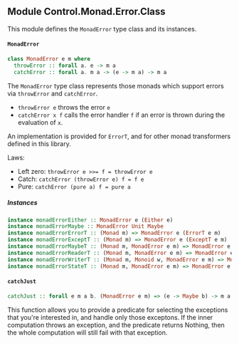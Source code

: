 ## Module Control.Monad.Error.Class

This module defines the `MonadError` type class and its instances.

#### `MonadError`

``` purescript
class MonadError e m where
  throwError :: forall a. e -> m a
  catchError :: forall a. m a -> (e -> m a) -> m a
```

The `MonadError` type class represents those monads which support errors via
`throwError` and `catchError`.

- `throwError e` throws the error `e`
- `catchError x f` calls the error handler `f` if an error is thrown during the
  evaluation of `x`.

An implementation is provided for `ErrorT`, and for other monad transformers
defined in this library.

Laws:

- Left zero: `throwError e >>= f = throwError e`
- Catch: `catchError (throwError e) f = f e`
- Pure: `catchError (pure a) f = pure a`


##### Instances
``` purescript
instance monadErrorEither :: MonadError e (Either e)
instance monadErrorMaybe :: MonadError Unit Maybe
instance monadErrorErrorT :: (Monad m) => MonadError e (ErrorT e m)
instance monadErrorExceptT :: (Monad m) => MonadError e (ExceptT e m)
instance monadErrorMaybeT :: (Monad m, MonadError e m) => MonadError e (MaybeT m)
instance monadErrorReaderT :: (Monad m, MonadError e m) => MonadError e (ReaderT r m)
instance monadErrorWriterT :: (Monad m, Monoid w, MonadError e m) => MonadError e (WriterT w m)
instance monadErrorStateT :: (Monad m, MonadError e m) => MonadError e (StateT s m)
```

#### `catchJust`

``` purescript
catchJust :: forall e m a b. (MonadError e m) => (e -> Maybe b) -> m a -> (b -> m a) -> m a
```

This function allows you to provide a predicate for selecting the
exceptions that you're interested in, and handle only those exceptons.
If the inner computation throws an exception, and the predicate returns
Nothing, then the whole computation will still fail with that exception.


